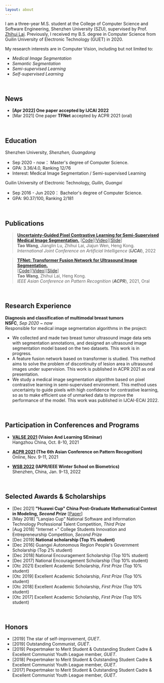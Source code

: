 ```yaml
---
layout: about
---
```


[//]: # (## About Me)

I am a three-year M.S. student at the College of Computer Science and Software Engineering, Shenzhen University (SZU),
supervised by Prof. [Zhihui Lai](https://www.scholat.com/laizhihui). Previously, I received my B.S. degree in Computer Science from
Guilin University of Electronic Technology (GUET) in 2020.

My research interests are in Computer Vision, including but
not limited to:
- _Medical Image Segmentation_
- _Semantic Segmentation_
- _Semi-supervised Learning_
- _Self-supervised Learning_

<br>

## News

- <b>[Apr 2022] One paper accepted by IJCAI 2022</b><br>
- [Mar 2021] One paper **TFNet** accepted by ACPR 2021 (oral)<br>

<br>

## Education

Shenzhen University, <em>Shenzhen, Guangdong</em>

- Sep 2020 - now： Master's degree of Computer Science.
- GPA: 3.36/4.0, Ranking 12/76
- Interest: Medical Image Segmentation / Semi-supervised Learning

Guilin University of Electronic Technology, <em>Guilin, Guangxi</em>

- Sep 2016 - Jun 2020： Bachelor's degree of Computer Science.
- GPA: 90.37/100, Ranking 2/181

<br>

## Publications

> <b><a href="https://taovv.github.io/assets/UGPCL.pdf" target="_blank">Uncertainty-Guided Pixel Contrastive Learning for Semi-Supervised Medical Image Segmentation.</a></b>
> [<a href="https://github.com/taovv/UGPCL" target="_blank">Code</a>][<a href="https://recorder-v3.slideslive.com/?share=66899&s=24d1d62b-b2fa-4ba4-b0a8-08749cf08120" target="_blank">Video</a>][<a href="https://www.aliyundrive.com/s/Xe8uB5kx2mi" target="_blank">Slide</a>]<br>
> <b>Tao Wang</b>, Jianglin Lu, Zhihui Lai, Jiajun Wen, Heng Kong.<br>
> <em>International Joint Conference on Artificial Intelligence</em> (<i><b>IJCAI</b></i>), 2022 <br>

> <b><a href="https://taovv.github.io/assets/TFNet.pdf" target="_blank">TFNet: Transformer Fusion Network for Ultrasound Image Segmentation.</a></b> <br>
> [<a href="https://github.com/taovv/TFNet" target="_blank">Code</a>][<a href="https://www.aliyundrive.com/s/oDdMwf4FrEs" target="_blank">Video</a>][<a href="https://www.aliyundrive.com/s/cc6HVyctitS" target="_blank">Slide</a>]<br>
> <b>Tao Wang</b>, Zhihui Lai, Heng Kong.<br>
> <em>IEEE Asian Conference on Pattern Recognition</em> (<i><b>ACPR</b></i>), 2021, Oral <br>

<br>

## Research Experience

<b>Diagnosis and classification of multimodal breast tumors</b><br>
<b>NSFC</b>, <em>Sep 2020 ~ now</em><br>
Responsible for medical image segmentation algorithms in the project:
- We collected and made two breast tumor ultrasound image data sets with segmentation annotations, and designed an 
ultrasound image segmentation model based on the two datasets. This work is in progress.
- A feature fusion network based on transformer is studied. This method aims to solve the problem of discontinuity of 
lesion area in ultrasound images under supervision. This work is published in ACPR 2021 as oral presentation.
- We study a medical image segmentation algorithm based on pixel contrastive learning in semi-supervised environment. 
This method uses uncertainty to guide pixels with high confidence for contrastive learning, so as to make efficient 
use of unmarked data to improve the performance of the model. This work was published in IJCAI-ECAI 2022.


<br>

## Participation in Conferences and Programs

- <b>[VALSE 2021](http://valser.org/2021/) (Vision And Learning SEminar)</b><br>
  Hangzhou China, Oct. 8-10, 2021
  
- <b>[ACPR 2021](http://brain.korea.ac.kr/acpr/) (The 6th Asian Conference on Pattern Recognition)</b><br>
  Online, Nov. 9-11, 2021
  
- <b>[WSB 2022](https://www.comp.hkbu.edu.hk/wsb2022/) (IAPR/IEEE Winter School on Biometrics)</b><br>
  Shenzhen, China, Jan. 9-13, 2022

<br>

## Selected Awards & Scholarships

- [Dec 2021] <b>"Huawei Cup" China Post-Graduate Mathematical Contest in Modeling, _Second Prize_</b> [<a href="https://taovv.github.io/assets/math_model.pdf" target="_blank">Paper</a>]
- [May 2018] "Lanqiao Cup" National Software and Information Technology Professional
  Talent Competition, _Third Prize_
- [Aug 2018] "Internet +" College Students Innovation and Entrepreneurship Competition, _Second Prize_
- [Dec 2019] <b>National scholarship (Top 1% student)</b>
- [Dec 2016] Guangxi Autonomous Region People's Government Scholarship (Top 2% student)
- [Dec 2018] National Encouragement Scholarship (Top 10% student)
- [Dec 2017] National Encouragement Scholarship (Top 10% student)
- [Otc 2021] Excellent Academic Scholarship, _First Prize_ (Top 10% student)
- [Otc 2019] Excellent Academic Scholarship, _First Prize_ (Top 10% student)
- [Otc 2018] Excellent Academic Scholarship, _First Prize_ (Top 10% student)
- [Otc 2017] Excellent Academic Scholarship, _First Prize_ (Top 10% student)

<br>

## Honors

- [2019] The star of self-improvement, _GUET_.
- [2019] Outstanding Communist, _GUET_.
- [2019] Pexpertmaker to Merit Student & Outstanding Student Cadre & Excellent Communist Youth League member, _GUET_.
- [2018] Pexpertmaker to Merit Student & Outstanding Student Cadre & Excellent Communist Youth League member, _GUET_.
- [2017] Pexpertmaker to Merit Student & Outstanding Student Cadre & Excellent Communist Youth League member, _GUET_.
